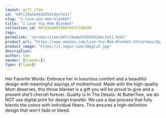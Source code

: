 ```yaml
---
layout: gift_item
id: "60fc29ada541b5541dec7e11"
slug: "i-love-you-mom-blanket"
title: "I Love You Mom Blanket"
collection_id: 60f83ed89f98df033f390d99
tags: 
permalink: "/productitem/60fc29ada541b5541dec7e11.html"
product_url: "https://www.amazon.com/Love-You-Mom-Blanket-Christmas/dp/B08WL7H7RW/"
product_image: "https://i.imgur.com/2ApgluX.jpg"
description: 
author: Sam
vendor: {{vendor}}
type: {{type}}
---
```

Her Favorite Words: Embrace her in luxurious comfort and a beautiful design with meaningful sayings of motherhood. Made with the high-quality Mom deserves, this throw blanket is a gift you will be proud to give and a present she’ll cherish forever. Quality Is In The Details: At ButterTree, we do NOT use digital print for design transfer. We use a dye process that fully blends the colors with individual fibers. This ensures a high-definition design that won’t fade or bleed.
